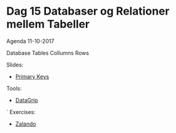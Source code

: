 # Dag 15 Databaser og Relationer mellem Tabeller
Agenda 11-10-2017

Database
Tables
Collumns
Rows

Slides:
* [Primary Keys](https://github.com/dat17v1/02_15_databaser_relationer_mellem_tabeller/blob/master/slides/Database%20modeling_%20tables%20-%20keys.pdf)

Tools:
* [DataGrip](https://www.jetbrains.com/datagrip/?fromMenu)

´
Exercises:
* [Zalando](https://docs.google.com/document/d/e/2PACX-1vT1o_3OQRlABEbRY79xQXejyIqiCUMEAzeQQw4-TTrBj6ViS1uB1j2jsZuYXsV306pNHa3tJs-YqGjP/pub)



